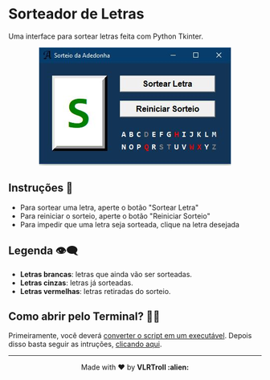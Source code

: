 # Sorteador de Letras
Uma interface para sortear letras feita com Python Tkinter.

<p align="center">
  <img src="app_print.JPG" />
</p>

## Instruções 📖
- Para sortear uma letra, aperte o botão "Sortear Letra"
- Para reiniciar o sorteio, aperte o botão "Reiniciar Sorteio"
- Para impedir que uma letra seja sorteada, clique na letra desejada

## Legenda 👁‍🗨
- **Letras brancas**: letras que ainda vão ser sorteadas.
- **Letras cinzas**: letras já sorteadas.
- **Letras vermelhas**: letras retiradas do sorteio. 

## Como abrir pelo Terminal? 👨‍💻

Primeiramente, você deverá [converter o script em um executável](https://github.com/VLRTroll/Mastermind-Prompt-Game#see-more). Depois disso basta seguir as intruções, [clicando aqui](https://github.com/VLRTroll/Mastermind-Prompt-Game#including-the-game-into-your-terminal-windows).

---

<p align="center">Made with ❤️ by <strong>VLRTroll :alien: </p>
